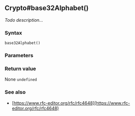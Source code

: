 ## Crypto#base32Alphabet()
_Todo description..._

### Syntax
```
base32Alphabet()
```

### Parameters
<dl>
</dl>

### Return value

<dl>
    <dt>None <code>undefined</code></dt>
</dl>


### See also
- [https://www.rfc-editor.org/rfc/rfc4648](https://www.rfc-editor.org/rfc/rfc4648)

